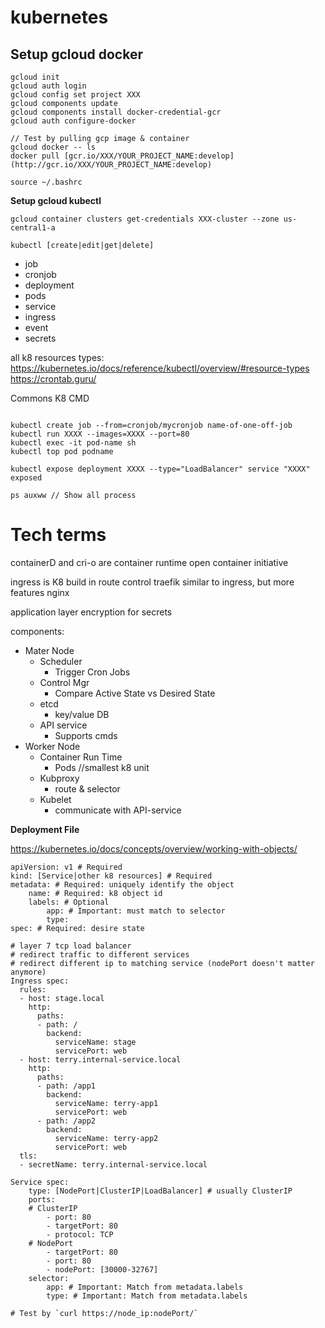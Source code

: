 # kubernetes
## Setup gcloud docker
```
gcloud init
gcloud auth login
gcloud config set project XXX
gcloud components update
gcloud components install docker-credential-gcr  
gcloud auth configure-docker

// Test by pulling gcp image & container
gcloud docker -- ls
docker pull [gcr.io/XXX/YOUR_PROJECT_NAME:develop](http://gcr.io/XXX/YOUR_PROJECT_NAME:develop)

source ~/.bashrc 

```
**Setup gcloud kubectl**
```
gcloud container clusters get-credentials XXX-cluster --zone us-central1-a
```

`kubectl [create|edit|get|delete]`
- job
- cronjob
- deployment
- pods
- service
- ingress
- event
- secrets


all k8 resources types: https://kubernetes.io/docs/reference/kubectl/overview/#resource-types
https://crontab.guru/

Commons K8 CMD
```

kubectl create job --from=cronjob/mycronjob name-of-one-off-job
kubectl run XXXX --images=XXXX --port=80  
kubectl exec -it pod-name sh
kubectl top pod podname
  
kubectl expose deployment XXXX --type="LoadBalancer" service "XXXX" exposed  
  
ps auxww // Show all process
```



# Tech terms
containerD and cri-o are container runtime
open container initiative


ingress is K8 build in route control traefik similar to ingress, but more features nginx

  
application layer encryption  for secrets

  
components:
- Mater Node
  - Scheduler
    - Trigger Cron Jobs
  - Control Mgr
    - Compare Active State vs Desired State
  - etcd
    - key/value DB
  - API service
    - Supports cmds
- Worker Node
  - Container Run Time
    - Pods //smallest k8 unit
  - Kubproxy
    - route & selector
  - Kubelet
    - communicate with API-service


**Deployment File**

https://kubernetes.io/docs/concepts/overview/working-with-objects/

```
apiVersion: v1 # Required
kind: [Service|other k8 resources] # Required
metadata: # Required: uniquely identify the object
	name: # Required: k8 object id
	labels: # Optional
		app: # Important: must match to selector
		type:
spec: # Required: desire state

# layer 7 tcp load balancer
# redirect traffic to different services
# redirect different ip to matching service (nodePort doesn't matter anymore)
Ingress spec:
  rules:
  - host: stage.local
    http:
      paths:
      - path: /
        backend:
          serviceName: stage
          servicePort: web
  - host: terry.internal-service.local
    http:
      paths:
      - path: /app1
        backend:
          serviceName: terry-app1
          servicePort: web
      - path: /app2
        backend:
          serviceName: terry-app2
          servicePort: web
  tls:
  - secretName: terry.internal-service.local

Service spec:
	type: [NodePort|ClusterIP|LoadBalancer] # usually ClusterIP
	ports:
	# ClusterIP
		- port: 80
		- targetPort: 80
		- protocol: TCP
	# NodePort
		- targetPort: 80
		- port: 80
		- nodePort: [30000-32767]
	selector:
		app: # Important: Match from metadata.labels
		type: # Important: Match from metadata.labels

# Test by `curl https://node_ip:nodePort/`
```

